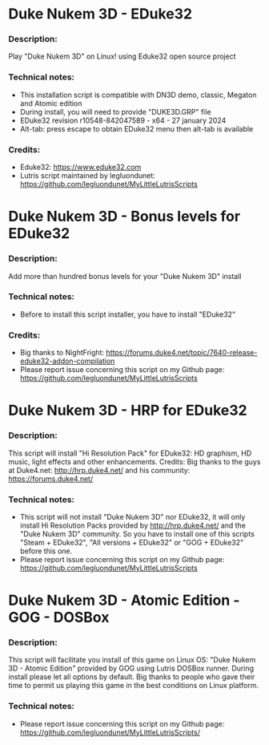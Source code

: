 # Duke Nukem 3D - EDuke32
### Description:
Play "Duke Nukem 3D" on Linux! using Eduke32 open source project
### Technical notes:
- This installation script is compatible with DN3D demo, classic, Megaton and Atomic edition
- During install, you will need to provide "DUKE3D.GRP" file
- EDuke32 revision r10548-842047589 - x64 - 27 january 2024
- Alt-tab: press escape to obtain EDuke32 menu then alt-tab is available
### Credits:
- Eduke32: https://www.eduke32.com
- Lutris script maintained by legluondunet: https://github.com/legluondunet/MyLittleLutrisScripts


# Duke Nukem 3D - Bonus levels for EDuke32
### Description:
Add more than hundred bonus levels for your "Duke Nukem 3D" install
### Technical notes:
- Before to install this script installer, you have to install "EDuke32"
### Credits:
- Big thanks to NightFright: https://forums.duke4.net/topic/7640-release-eduke32-addon-compilation
- Please report issue concerning this script on my Github page: https://github.com/legluondunet/MyLittleLutrisScripts


# Duke Nukem 3D - HRP for EDuke32
### Description:
This script will install "Hi Resolution Pack" for EDuke32: HD graphism, HD music, light effects and other enhancements.
Credits:
Big thanks to the guys at Duke4.net:
http://hrp.duke4.net/
and his community:
https://forums.duke4.net/
### Technical notes:
- This script will not install "Duke Nukem 3D" nor EDuke32, it will only install Hi Resolution Packs provided by http://hrp.duke4.net/ and the "Duke Nukem 3D" community. So you have to install one of this scripts "Steam + EDuke32", "All versions + EDuke32" or "GOG + EDuke32" before this one.
- Please report issue concerning this script on my Github page:
https://github.com/legluondunet/MyLittleLutrisScripts


# Duke Nukem 3D - Atomic Edition - GOG - DOSBox
### Description:
This script will facilitate you install of this game on Linux OS:
"Duke Nukem 3D - Atomic Edition" provided by GOG using Lutris DOSBox runner.
During install please let all options by default.
Big thanks to people who gave their time to permit us playing this game in the best conditions on Linux platform.
### Technical notes:
- Please report issue concerning this script on my Github page:
https://github.com/legluondunet/MyLittleLutrisScripts/
